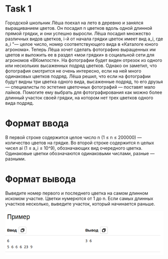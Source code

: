 # Task 1

Городской школьник Лёша поехал на лето в деревню и занялся выращиванием цветов. Он посадил n цветков вдоль одной длинной прямой грядки, и они успешно выросли. Лёша посадил множество различных видов цветков, i-й от начала грядки цветок имеет вид a_i, где a_i "— целое число, номер соответствующего вида в «Каталоге юного агронома».
Теперь Лёша хочет сделать фотографию выращенных им цветов и выложить ее в раздел «мои грядки» в социальной сети для агрономов «ВКомпосте». На фотографии будет виден отрезок из одного или нескольких высаженных подряд цветков.
Однако он заметил, что фотография смотрится не очень интересно, если на ней много одинаковых цветков подряд. Лёша решил, что если на фотографии будут видны три цветка одного вида, высаженные подряд, то его друзья — специалисты по эстетике цветочных фотографий — поставят мало лайков.
Помогите ему выбрать для фотографирования как можно более длинный участок своей грядки, на котором нет трех цветков одного вида подряд.
# Формат ввода
В первой строке содержится целое число n (1 ≤ n ≤ 200000) — количество цветов на грядке.
Во второй строке содержится n целых чисел ai (1 ≤ a_i ≤ 10^9), обозначающих вид очередного цветка. Одинаковые цветки обозначаются одинаковыми числами, разные — разными.
# Формат вывода
Выведите номер первого и последнего цветка на самом длинном искомом участке. Цветки нумерются от 1 до n.
Если самых длинных участков несколько, выведите участок, который начинается раньше.

![image](a.png)

